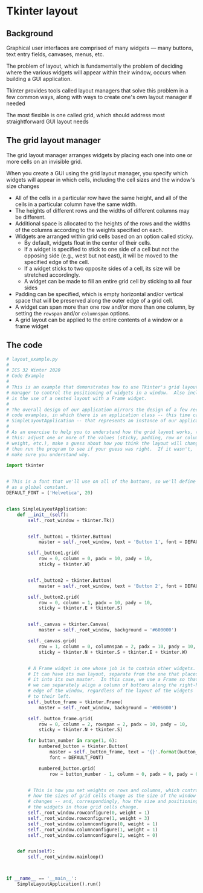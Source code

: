 # Tkinter layout

## Background

Graphical user interfaces are comprised of many widgets — many buttons, text entry fields, canvases, menus, etc.

The problem of layout, which is fundamentally the problem of deciding where the various widgets will appear within their window, occurs when building a GUI application.

Tkinter provides tools called layout managers that solve this problem in a few common ways, along with ways to create one's own layout manager if needed

The most flexible is one called grid, which should address most straightforward GUI layout needs

## The grid layout manager

The grid layout manager arranges widgets by placing each one into one or more cells on an invisible grid.

When you create a GUI using the grid layout manager, you specify which widgets will appear in which cells, including the cell sizes and the window's size changes

- All of the cells in a particular row have the same height, and all of the cells in a particular column have the same width.
- The heights of different rows and the widths of different columns may be different.
- Additional space is allocated to the heights of the rows and the widths of the columns according to the weights specified on each.
- Widgets are arranged within grid cells based on an option called sticky.
	- By default, widgets float in the center of their cells.
	- If a widget is specified to stick to one side of a cell but not the opposing side (e.g., west but not east), it will be moved to the specified edge of the cell.
	- If a widget sticks to two opposite sides of a cell, its size will be stretched accordingly.
	- A widget can be made to fill an entire grid cell by sticking to all four sides
- Padding can be specified, which is empty horizontal and/or vertical space that will be preserved along the outer edge of a grid cell.
- A widget can span more than one row and/or more than one column, by setting the `rowspan` and/or `columnspan` options.
- A grid layout can be applied to the entire contents of a window or a frame widget

## The code

```Python
# layout_example.py
#
# ICS 32 Winter 2020
# Code Example
#
# This is an example that demonstrates how to use Tkinter's grid layout
# manager to control the positioning of widgets in a window.  Also included
# is the use of a nested layout with a Frame widget.
#
# The overall design of our application mirrors the design of a few recent
# code examples, in which there is an application class -- this time called
# SimpleLayoutApplication -- that represents an instance of our application.
#
# As an exercise to help you to understand how the grid layout works, try
# this: adjust one or more of the values (sticky, padding, row or column
# weight, etc.), make a guess about how you think the layout will change,
# then run the program to see if your guess was right.  If it wasn't,
# make sure you understand why.

import tkinter


# This is a font that we'll use on all of the buttons, so we'll define it
# as a global constant.
DEFAULT_FONT = ('Helvetica', 20)


class SimpleLayoutApplication:
    def __init__(self):
        self._root_window = tkinter.Tk()


        self._button1 = tkinter.Button(
            master = self._root_window, text = 'Button 1', font = DEFAULT_FONT)

        self._button1.grid(
            row = 0, column = 0, padx = 10, pady = 10,
            sticky = tkinter.W)


        self._button2 = tkinter.Button(
            master = self._root_window, text = 'Button 2', font = DEFAULT_FONT)

        self._button2.grid(
            row = 0, column = 1, padx = 10, pady = 10,
            sticky = tkinter.E + tkinter.S)


        self._canvas = tkinter.Canvas(
            master = self._root_window, background = '#600000')

        self._canvas.grid(
            row = 1, column = 0, columnspan = 2, padx = 10, pady = 10,
            sticky = tkinter.N + tkinter.S + tkinter.E + tkinter.W)


        # A Frame widget is one whose job is to contain other widgets.
        # It can have its own layout, separate from the one that places
        # it into its own master.  In this case, we use a Frame so that
        # we can separately align a column of buttons along the right-hand
        # edge of the window, regardless of the layout of the widgets
        # to their left.
        self._button_frame = tkinter.Frame(
            master = self._root_window, background = '#006000')

        self._button_frame.grid(
            row = 0, column = 2, rowspan = 2, padx = 10, pady = 10,
            sticky = tkinter.N + tkinter.S)

        for button_number in range(1, 6):
            numbered_button = tkinter.Button(
                master = self._button_frame, text = '{}'.format(button_number),
                font = DEFAULT_FONT)

            numbered_button.grid(
                row = button_number - 1, column = 0, padx = 0, pady = 0)


        # This is how you set weights on rows and columns, which controls
        # how the sizes of grid cells change as the size of the window
        # changes -- and, correspondingly, how the size and positioning of
        # the widgets in those grid cells change.
        self._root_window.rowconfigure(0, weight = 1)
        self._root_window.rowconfigure(1, weight = 3)
        self._root_window.columnconfigure(0, weight = 1)
        self._root_window.columnconfigure(1, weight = 1)
        self._root_window.columnconfigure(2, weight = 0)


    def run(self):
        self._root_window.mainloop()



if __name__ == '__main__':
    SimpleLayoutApplication().run()
```